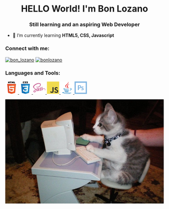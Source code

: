 <h1 align="center">HELLO World! I'm Bon Lozano</h1>
<h3 align="center">Still learning and an aspiring Web Developer</h3>

- 🌱 I’m currently learning **HTML5, CSS, Javascript**

<h3 align="left">Connect with me:</h3>
<p align="left">
  
<a href="https://twitter.com/wannabebon" target="blank"><img align="center" src="https://cdn.jsdelivr.net/npm/simple-icons@3.0.1/icons/twitter.svg" alt="bon_lozano" height="30" width="40" /></a>
<a href="https://linkedin.com/in/bon-louise-lozano-301168b8" target="blank"><img align="center" src="https://cdn.jsdelivr.net/npm/simple-icons@3.0.1/icons/linkedin.svg" alt="bonlozano" height="30" width="40" /></a>


</p>


<h3 align="left">Languages and Tools:</h3>
<p align="left"> 
  <a href="https://www.w3.org/html/" target="_blank"> <img src="https://raw.githubusercontent.com/devicons/devicon/master/icons/html5/html5-original-wordmark.svg" alt="html5" width="40" height="40"/> </a> 
  <a href="https://www.w3schools.com/css/" target="_blank"> <img src="https://raw.githubusercontent.com/devicons/devicon/master/icons/css3/css3-original-wordmark.svg" alt="css3" width="40" height="40"/> </a>
  <a href="https://sass-lang.com" target="_blank"> <img src="https://raw.githubusercontent.com/devicons/devicon/master/icons/sass/sass-original.svg" alt="sass" width="40" height="40"/> </a> </a> <a href="https://developer.mozilla.org/en-US/docs/Web/JavaScript" target="_blank"> <img src="https://raw.githubusercontent.com/devicons/devicon/master/icons/javascript/javascript-original.svg" alt="javascript" width="40" height="40"/> </a>
  <a href="https://www.java.com" target="_blank"> <img src="https://raw.githubusercontent.com/devicons/devicon/master/icons/java/java-original.svg" alt="java" width="40" height="40"/> </a>
  <a href="https://www.photoshop.com/en" target="_blank"> <img src="https://raw.githubusercontent.com/devicons/devicon/master/icons/photoshop/photoshop-line.svg" alt="photoshop" width="40" height="40"/></a> 
  </p>
  
  <img src="https://raw.githubusercontent.com/zomeru/zomeru/main/CatOnWork.png" alt="Best cat in the entire universe!" />
  
